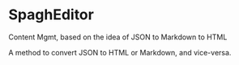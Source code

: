 # SpaghEditor
Content Mgmt, based on the idea of JSON to Markdown to HTML

A method to convert JSON to HTML or Markdown, and vice-versa.
